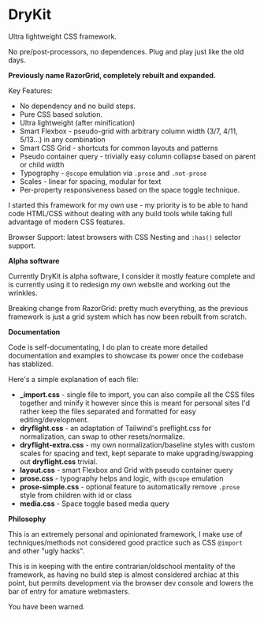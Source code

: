 # DryKit
Ultra lightweight CSS framework.

No pre/post-processors, no dependences. Plug and play just like the old days.

**Previously name RazorGrid, completely rebuilt and expanded.**

Key Features:

  - No dependency and no build steps.
  - Pure CSS based solution.
  - Ultra lightweight (after minification)
  - Smart Flexbox - pseudo-grid with arbitrary column width (3/7, 4/11, 5/13...) in any combination
  - Smart CSS Grid - shortcuts for common layouts and patterns
  - Pseudo container query - trivially easy column collapse based on parent or child width
  - Typography - `@scope` emulation via `.prose` and `.not-prose`
  - Scales - linear for spacing, modular for text 
  - Per-property responsiveness based on the space toggle technique. 

I started this framework for my own use - my priority is to be able to hand code HTML/CSS without dealing with any build tools while taking full advantage of modern CSS features.

Browser Support: latest browsers with CSS Nesting and `:has()` selector support.

**Alpha software**

Currently DryKit is alpha software, I consider it mostly feature complete and is currently using it to redesign my own website and working out the wrinkles.

Breaking change from RazorGrid: pretty much everything, as the previous framework is just a grid system which has now been rebuilt from scratch.
 
**Documentation**

Code is self-documentating, I do plan to create more detailed documentation and examples to showcase its power once the codebase has stablized.

Here's a simple explanation of each file:

 - **_import.css** - single file to import, you can also compile all the CSS files together and minify it however since this is meant for personal sites I'd rather keep the files separated and formatted for easy editing/development.
 - **dryflight.css** - an adaptation of Tailwind's preflight.css for normalization, can swap to other resets/normalize.
 - **dryflight-extra.css** - my own normalization/baseline styles with custom scales for spacing and text, kept separate to make upgrading/swapping out **dryflight.css** trivial.
 - **layout.css** - smart Flexbox and Grid with pseudo container query
 - **prose.css** - typography helps and logic, with `@scope` emulation
 - **prose-simple.css** - optional feature to automatically remove `.prose` style from children with id or class
 - **media.css** - Space toggle based media query

**Philosophy**

This is an extremely personal and opinionated framework, I make use of techniques/methods not considered good practice such as CSS `@import` and other "ugly hacks".

This is in keeping with the entire contrarian/oldschool mentality of the framework, as having no build step is almost considered archiac at this point, but permits development via the browser dev console and lowers the bar of entry for amature webmasters.

You have been warned.
